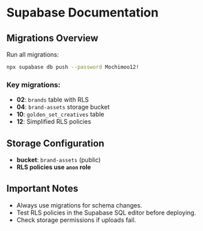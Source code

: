 # Supabase Documentation

## Migrations Overview

Run all migrations:

```bash
npx supabase db push --password Mochimoo12!
```

### Key migrations:

*   **02**: `brands` table with RLS
*   **04**: `brand-assets` storage bucket
*   **10**: `golden_set_creatives` table
*   **12**: Simplified RLS policies

## Storage Configuration

*   **bucket**: `brand-assets` (public)
*   **RLS policies use `anon` role**

## Important Notes

*   Always use migrations for schema changes.
*   Test RLS policies in the Supabase SQL editor before deploying.
*   Check storage permissions if uploads fail.
